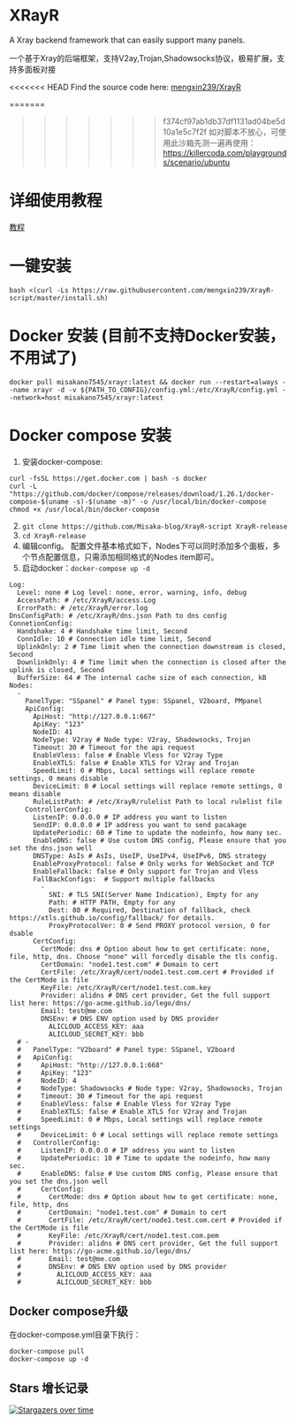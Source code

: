 # XRayR
A Xray backend framework that can easily support many panels.

一个基于Xray的后端框架，支持V2ay,Trojan,Shadowsocks协议，极易扩展，支持多面板对接

<<<<<<< HEAD
Find the source code here: [mengxin239/XrayR](https://github.com/mengxin239/XrayR)

=======
>>>>>>> f374cf97ab1db37df1131ad04be5d10a1e5c7f2f
如对脚本不放心，可使用此沙箱先测一遍再使用：https://killercoda.com/playgrounds/scenario/ubuntu

# 详细使用教程

[教程](https://crackair.gitbook.io/xrayr-project/)

# 一键安装

```
bash <(curl -Ls https://raw.githubusercontent.com/mengxin239/XrayR-script/master/install.sh)
```

# Docker 安装 (目前不支持Docker安装，不用试了)

```
docker pull misakano7545/xrayr:latest && docker run --restart=always --name xrayr -d -v ${PATH_TO_CONFIG}/config.yml:/etc/XrayR/config.yml --network=host misakano7545/xrayr:latest
```

# Docker compose 安装

1. 安装docker-compose: 
```
curl -fsSL https://get.docker.com | bash -s docker
curl -L "https://github.com/docker/compose/releases/download/1.26.1/docker-compose-$(uname -s)-$(uname -m)" -o /usr/local/bin/docker-compose
chmod +x /usr/local/bin/docker-compose
```

2. `git clone https://github.com/Misaka-blog/XrayR-script XrayR-release`
3. `cd XrayR-release`
4. 编辑config。
配置文件基本格式如下，Nodes下可以同时添加多个面板，多个节点配置信息，只需添加相同格式的Nodes item即可。
5. 启动docker：`docker-compose up -d`
```
Log:
  Level: none # Log level: none, error, warning, info, debug 
  AccessPath: # /etc/XrayR/access.Log
  ErrorPath: # /etc/XrayR/error.log
DnsConfigPath: # /etc/XrayR/dns.json Path to dns config
ConnetionConfig:
  Handshake: 4 # Handshake time limit, Second
  ConnIdle: 10 # Connection idle time limit, Second
  UplinkOnly: 2 # Time limit when the connection downstream is closed, Second
  DownlinkOnly: 4 # Time limit when the connection is closed after the uplink is closed, Second
  BufferSize: 64 # The internal cache size of each connection, kB 
Nodes:
  -
    PanelType: "SSpanel" # Panel type: SSpanel, V2board, PMpanel
    ApiConfig:
      ApiHost: "http://127.0.0.1:667"
      ApiKey: "123"
      NodeID: 41
      NodeType: V2ray # Node type: V2ray, Shadowsocks, Trojan
      Timeout: 30 # Timeout for the api request
      EnableVless: false # Enable Vless for V2ray Type
      EnableXTLS: false # Enable XTLS for V2ray and Trojan
      SpeedLimit: 0 # Mbps, Local settings will replace remote settings, 0 means disable
      DeviceLimit: 0 # Local settings will replace remote settings, 0 means disable
      RuleListPath: # /etc/XrayR/rulelist Path to local rulelist file
    ControllerConfig:
      ListenIP: 0.0.0.0 # IP address you want to listen
      SendIP: 0.0.0.0 # IP address you want to send pacakage
      UpdatePeriodic: 60 # Time to update the nodeinfo, how many sec.
      EnableDNS: false # Use custom DNS config, Please ensure that you set the dns.json well
      DNSType: AsIs # AsIs, UseIP, UseIPv4, UseIPv6, DNS strategy
      EnableProxyProtocol: false # Only works for WebSocket and TCP
      EnableFallback: false # Only support for Trojan and Vless
      FallBackConfigs:  # Support multiple fallbacks
        -
          SNI: # TLS SNI(Server Name Indication), Empty for any
          Path: # HTTP PATH, Empty for any
          Dest: 80 # Required, Destination of fallback, check https://xtls.github.io/config/fallback/ for details.
          ProxyProtocolVer: 0 # Send PROXY protocol version, 0 for dsable
      CertConfig:
        CertMode: dns # Option about how to get certificate: none, file, http, dns. Choose "none" will forcedly disable the tls config.
        CertDomain: "node1.test.com" # Domain to cert
        CertFile: /etc/XrayR/cert/node1.test.com.cert # Provided if the CertMode is file
        KeyFile: /etc/XrayR/cert/node1.test.com.key
        Provider: alidns # DNS cert provider, Get the full support list here: https://go-acme.github.io/lego/dns/
        Email: test@me.com
        DNSEnv: # DNS ENV option used by DNS provider
          ALICLOUD_ACCESS_KEY: aaa
          ALICLOUD_SECRET_KEY: bbb
  # -
  #   PanelType: "V2board" # Panel type: SSpanel, V2board
  #   ApiConfig:
  #     ApiHost: "http://127.0.0.1:668"
  #     ApiKey: "123"
  #     NodeID: 4
  #     NodeType: Shadowsocks # Node type: V2ray, Shadowsocks, Trojan
  #     Timeout: 30 # Timeout for the api request
  #     EnableVless: false # Enable Vless for V2ray Type
  #     EnableXTLS: false # Enable XTLS for V2ray and Trojan
  #     SpeedLimit: 0 # Mbps, Local settings will replace remote settings
  #     DeviceLimit: 0 # Local settings will replace remote settings
  #   ControllerConfig:
  #     ListenIP: 0.0.0.0 # IP address you want to listen
  #     UpdatePeriodic: 10 # Time to update the nodeinfo, how many sec.
  #     EnableDNS: false # Use custom DNS config, Please ensure that you set the dns.json well
  #     CertConfig:
  #       CertMode: dns # Option about how to get certificate: none, file, http, dns
  #       CertDomain: "node1.test.com" # Domain to cert
  #       CertFile: /etc/XrayR/cert/node1.test.com.cert # Provided if the CertMode is file
  #       KeyFile: /etc/XrayR/cert/node1.test.com.pem
  #       Provider: alidns # DNS cert provider, Get the full support list here: https://go-acme.github.io/lego/dns/
  #       Email: test@me.com
  #       DNSEnv: # DNS ENV option used by DNS provider
  #         ALICLOUD_ACCESS_KEY: aaa
  #         ALICLOUD_SECRET_KEY: bbb
```

## Docker compose升级

在docker-compose.yml目录下执行：

```
docker-compose pull
docker-compose up -d
```

## Stars 增长记录

[![Stargazers over time](https://starchart.cc/Misaka-blog/XrayR-script.svg)](https://starchart.cc/Misaka-blog/XrayR-script)
